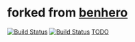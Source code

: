 # forked from [benhero](https://github.com/benhero/GLStudio.git)
[![Build Status](https://travis-ci.com/hunsou/GLStudio.svg?branch=master)](https://travis-ci.com/hunsou/GLStudio)
[![Build Status](https://travis-ci.org/hunsou/GLStudio.svg?branch=master)](https://travis-ci.org/hunsou/GLStudio)
[TODO](https://www.jianshu.com/p/7517255bc056?utm_campaign=maleskine&utm_content=note&utm_medium=seo_notes&utm_source=recommendation) 
